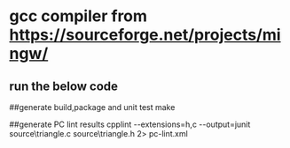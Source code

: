 # gcc compiler from https://sourceforge.net/projects/mingw/

## run the below code

##generate build,package and unit test
make

##generate PC lint results
cpplint --extensions=h,c --output=junit source\triangle.c source\triangle.h 2> pc-lint.xml

